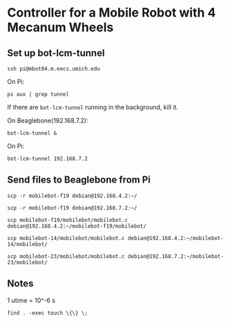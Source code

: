 # Controller for a Mobile Robot with 4 Mecanum Wheels

## Set up bot-lcm-tunnel

`ssh pi@mbot04.m.eecs.umich.edu`

On Pi: 

`ps aux | grep tunnel`

If there are `bot-lcm-tunnel` running in the background, kill it.

On Beaglebone(192.168.7.2):

`bot-lcm-tunnel &`

On Pi: 

`bot-lcm-tunnel 192.168.7.2`


## Send files to Beaglebone from Pi

`scp -r mobilebot-f19 debian@192.168.4.2:~/`

`scp -r mobilebot-f19 debian@192.168.7.2:~/`

`scp mobilebot-f19/mobilebot/mobilebot.c debian@192.168.4.2:~/mobilebot-f19/mobilebot/`

`scp mobilebot-14/mobilebot/mobilebot.c debian@192.168.4.2:~/mobilebot-14/mobilebot/`

`scp mobilebot-23/mobilebot/mobilebot.c debian@192.168.7.2:~/mobilebot-23/mobilebot/`

## Notes

1 utime = 10^-6 s

`find . -exec touch \{\} \;`